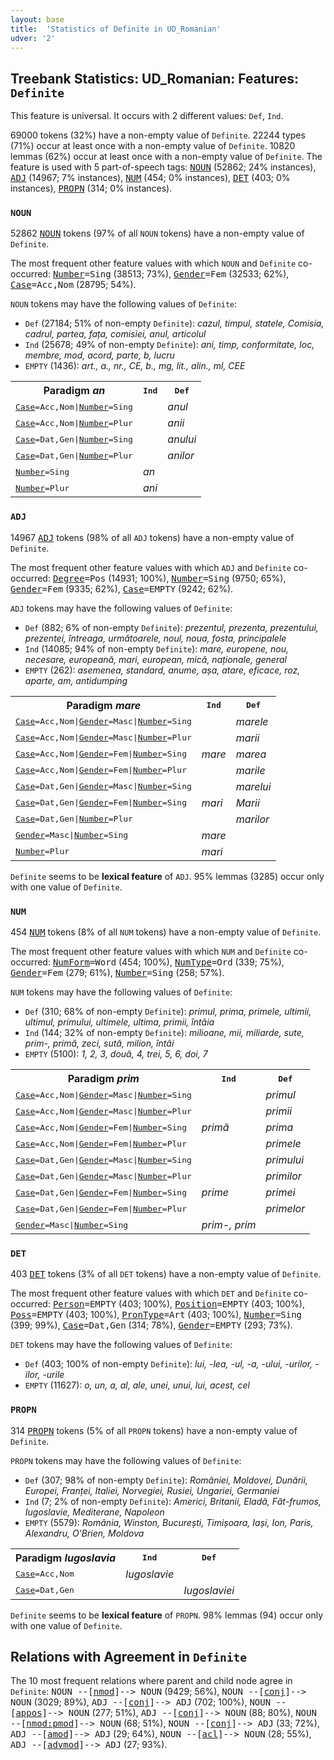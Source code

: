 ```yaml
---
layout: base
title:  'Statistics of Definite in UD_Romanian'
udver: '2'
---
```


## Treebank Statistics: UD_Romanian: Features: `Definite`

This feature is universal.
It occurs with 2 different values: `Def`, `Ind`.

69000 tokens (32%) have a non-empty value of `Definite`.
22244 types (71%) occur at least once with a non-empty value of `Definite`.
10820 lemmas (62%) occur at least once with a non-empty value of `Definite`.
The feature is used with 5 part-of-speech tags: <tt><a href="ro-pos-NOUN.html">NOUN</a></tt> (52862; 24% instances), <tt><a href="ro-pos-ADJ.html">ADJ</a></tt> (14967; 7% instances), <tt><a href="ro-pos-NUM.html">NUM</a></tt> (454; 0% instances), <tt><a href="ro-pos-DET.html">DET</a></tt> (403; 0% instances), <tt><a href="ro-pos-PROPN.html">PROPN</a></tt> (314; 0% instances).

### `NOUN`

52862 <tt><a href="ro-pos-NOUN.html">NOUN</a></tt> tokens (97% of all `NOUN` tokens) have a non-empty value of `Definite`.

The most frequent other feature values with which `NOUN` and `Definite` co-occurred: <tt><a href="ro-feat-Number.html">Number</a></tt><tt>=Sing</tt> (38513; 73%), <tt><a href="ro-feat-Gender.html">Gender</a></tt><tt>=Fem</tt> (32533; 62%), <tt><a href="ro-feat-Case.html">Case</a></tt><tt>=Acc,Nom</tt> (28795; 54%).

`NOUN` tokens may have the following values of `Definite`:

* `Def` (27184; 51% of non-empty `Definite`): <em>cazul, timpul, statele, Comisia, cadrul, partea, fața, comisiei, anul, articolul</em>
* `Ind` (25678; 49% of non-empty `Definite`): <em>ani, timp, conformitate, loc, membre, mod, acord, parte, b, lucru</em>
* `EMPTY` (1436): <em>art., a., nr., CE, b., mg, lit., alin., ml, CEE</em>

<table>
  <tr><th>Paradigm <i>an</i></th><th><tt>Ind</tt></th><th><tt>Def</tt></th></tr>
  <tr><td><tt><tt><a href="ro-feat-Case.html">Case</a></tt><tt>=Acc,Nom</tt>|<tt><a href="ro-feat-Number.html">Number</a></tt><tt>=Sing</tt></tt></td><td></td><td><em>anul</em></td></tr>
  <tr><td><tt><tt><a href="ro-feat-Case.html">Case</a></tt><tt>=Acc,Nom</tt>|<tt><a href="ro-feat-Number.html">Number</a></tt><tt>=Plur</tt></tt></td><td></td><td><em>anii</em></td></tr>
  <tr><td><tt><tt><a href="ro-feat-Case.html">Case</a></tt><tt>=Dat,Gen</tt>|<tt><a href="ro-feat-Number.html">Number</a></tt><tt>=Sing</tt></tt></td><td></td><td><em>anului</em></td></tr>
  <tr><td><tt><tt><a href="ro-feat-Case.html">Case</a></tt><tt>=Dat,Gen</tt>|<tt><a href="ro-feat-Number.html">Number</a></tt><tt>=Plur</tt></tt></td><td></td><td><em>anilor</em></td></tr>
  <tr><td><tt><tt><a href="ro-feat-Number.html">Number</a></tt><tt>=Sing</tt></tt></td><td><em>an</em></td><td></td></tr>
  <tr><td><tt><tt><a href="ro-feat-Number.html">Number</a></tt><tt>=Plur</tt></tt></td><td><em>ani</em></td><td></td></tr>
</table>

### `ADJ`

14967 <tt><a href="ro-pos-ADJ.html">ADJ</a></tt> tokens (98% of all `ADJ` tokens) have a non-empty value of `Definite`.

The most frequent other feature values with which `ADJ` and `Definite` co-occurred: <tt><a href="ro-feat-Degree.html">Degree</a></tt><tt>=Pos</tt> (14931; 100%), <tt><a href="ro-feat-Number.html">Number</a></tt><tt>=Sing</tt> (9750; 65%), <tt><a href="ro-feat-Gender.html">Gender</a></tt><tt>=Fem</tt> (9335; 62%), <tt><a href="ro-feat-Case.html">Case</a></tt><tt>=EMPTY</tt> (9242; 62%).

`ADJ` tokens may have the following values of `Definite`:

* `Def` (882; 6% of non-empty `Definite`): <em>prezentul, prezenta, prezentului, prezentei, întreaga, următoarele, noul, noua, fosta, principalele</em>
* `Ind` (14085; 94% of non-empty `Definite`): <em>mare, europene, nou, necesare, europeană, mari, european, mică, naționale, general</em>
* `EMPTY` (262): <em>asemenea, standard, anume, așa, atare, eficace, roz, aparte, am, antidumping</em>

<table>
  <tr><th>Paradigm <i>mare</i></th><th><tt>Ind</tt></th><th><tt>Def</tt></th></tr>
  <tr><td><tt><tt><a href="ro-feat-Case.html">Case</a></tt><tt>=Acc,Nom</tt>|<tt><a href="ro-feat-Gender.html">Gender</a></tt><tt>=Masc</tt>|<tt><a href="ro-feat-Number.html">Number</a></tt><tt>=Sing</tt></tt></td><td></td><td><em>marele</em></td></tr>
  <tr><td><tt><tt><a href="ro-feat-Case.html">Case</a></tt><tt>=Acc,Nom</tt>|<tt><a href="ro-feat-Gender.html">Gender</a></tt><tt>=Masc</tt>|<tt><a href="ro-feat-Number.html">Number</a></tt><tt>=Plur</tt></tt></td><td></td><td><em>marii</em></td></tr>
  <tr><td><tt><tt><a href="ro-feat-Case.html">Case</a></tt><tt>=Acc,Nom</tt>|<tt><a href="ro-feat-Gender.html">Gender</a></tt><tt>=Fem</tt>|<tt><a href="ro-feat-Number.html">Number</a></tt><tt>=Sing</tt></tt></td><td><em>mare</em></td><td><em>marea</em></td></tr>
  <tr><td><tt><tt><a href="ro-feat-Case.html">Case</a></tt><tt>=Acc,Nom</tt>|<tt><a href="ro-feat-Gender.html">Gender</a></tt><tt>=Fem</tt>|<tt><a href="ro-feat-Number.html">Number</a></tt><tt>=Plur</tt></tt></td><td></td><td><em>marile</em></td></tr>
  <tr><td><tt><tt><a href="ro-feat-Case.html">Case</a></tt><tt>=Dat,Gen</tt>|<tt><a href="ro-feat-Gender.html">Gender</a></tt><tt>=Masc</tt>|<tt><a href="ro-feat-Number.html">Number</a></tt><tt>=Sing</tt></tt></td><td></td><td><em>marelui</em></td></tr>
  <tr><td><tt><tt><a href="ro-feat-Case.html">Case</a></tt><tt>=Dat,Gen</tt>|<tt><a href="ro-feat-Gender.html">Gender</a></tt><tt>=Fem</tt>|<tt><a href="ro-feat-Number.html">Number</a></tt><tt>=Sing</tt></tt></td><td><em>mari</em></td><td><em>Marii</em></td></tr>
  <tr><td><tt><tt><a href="ro-feat-Case.html">Case</a></tt><tt>=Dat,Gen</tt>|<tt><a href="ro-feat-Number.html">Number</a></tt><tt>=Plur</tt></tt></td><td></td><td><em>marilor</em></td></tr>
  <tr><td><tt><tt><a href="ro-feat-Gender.html">Gender</a></tt><tt>=Masc</tt>|<tt><a href="ro-feat-Number.html">Number</a></tt><tt>=Sing</tt></tt></td><td><em>mare</em></td><td></td></tr>
  <tr><td><tt><tt><a href="ro-feat-Number.html">Number</a></tt><tt>=Plur</tt></tt></td><td><em>mari</em></td><td></td></tr>
</table>

`Definite` seems to be **lexical feature** of `ADJ`. 95% lemmas (3285) occur only with one value of `Definite`.

### `NUM`

454 <tt><a href="ro-pos-NUM.html">NUM</a></tt> tokens (8% of all `NUM` tokens) have a non-empty value of `Definite`.

The most frequent other feature values with which `NUM` and `Definite` co-occurred: <tt><a href="ro-feat-NumForm.html">NumForm</a></tt><tt>=Word</tt> (454; 100%), <tt><a href="ro-feat-NumType.html">NumType</a></tt><tt>=Ord</tt> (339; 75%), <tt><a href="ro-feat-Gender.html">Gender</a></tt><tt>=Fem</tt> (279; 61%), <tt><a href="ro-feat-Number.html">Number</a></tt><tt>=Sing</tt> (258; 57%).

`NUM` tokens may have the following values of `Definite`:

* `Def` (310; 68% of non-empty `Definite`): <em>primul, prima, primele, ultimii, ultimul, primului, ultimele, ultima, primii, întâia</em>
* `Ind` (144; 32% of non-empty `Definite`): <em>milioane, mii, miliarde, sute, prim-, primă, zeci, sută, milion, întâi</em>
* `EMPTY` (5100): <em>1, 2, 3, două, 4, trei, 5, 6, doi, 7</em>

<table>
  <tr><th>Paradigm <i>prim</i></th><th><tt>Ind</tt></th><th><tt>Def</tt></th></tr>
  <tr><td><tt><tt><a href="ro-feat-Case.html">Case</a></tt><tt>=Acc,Nom</tt>|<tt><a href="ro-feat-Gender.html">Gender</a></tt><tt>=Masc</tt>|<tt><a href="ro-feat-Number.html">Number</a></tt><tt>=Sing</tt></tt></td><td></td><td><em>primul</em></td></tr>
  <tr><td><tt><tt><a href="ro-feat-Case.html">Case</a></tt><tt>=Acc,Nom</tt>|<tt><a href="ro-feat-Gender.html">Gender</a></tt><tt>=Masc</tt>|<tt><a href="ro-feat-Number.html">Number</a></tt><tt>=Plur</tt></tt></td><td></td><td><em>primii</em></td></tr>
  <tr><td><tt><tt><a href="ro-feat-Case.html">Case</a></tt><tt>=Acc,Nom</tt>|<tt><a href="ro-feat-Gender.html">Gender</a></tt><tt>=Fem</tt>|<tt><a href="ro-feat-Number.html">Number</a></tt><tt>=Sing</tt></tt></td><td><em>primă</em></td><td><em>prima</em></td></tr>
  <tr><td><tt><tt><a href="ro-feat-Case.html">Case</a></tt><tt>=Acc,Nom</tt>|<tt><a href="ro-feat-Gender.html">Gender</a></tt><tt>=Fem</tt>|<tt><a href="ro-feat-Number.html">Number</a></tt><tt>=Plur</tt></tt></td><td></td><td><em>primele</em></td></tr>
  <tr><td><tt><tt><a href="ro-feat-Case.html">Case</a></tt><tt>=Dat,Gen</tt>|<tt><a href="ro-feat-Gender.html">Gender</a></tt><tt>=Masc</tt>|<tt><a href="ro-feat-Number.html">Number</a></tt><tt>=Sing</tt></tt></td><td></td><td><em>primului</em></td></tr>
  <tr><td><tt><tt><a href="ro-feat-Case.html">Case</a></tt><tt>=Dat,Gen</tt>|<tt><a href="ro-feat-Gender.html">Gender</a></tt><tt>=Masc</tt>|<tt><a href="ro-feat-Number.html">Number</a></tt><tt>=Plur</tt></tt></td><td></td><td><em>primilor</em></td></tr>
  <tr><td><tt><tt><a href="ro-feat-Case.html">Case</a></tt><tt>=Dat,Gen</tt>|<tt><a href="ro-feat-Gender.html">Gender</a></tt><tt>=Fem</tt>|<tt><a href="ro-feat-Number.html">Number</a></tt><tt>=Sing</tt></tt></td><td><em>prime</em></td><td><em>primei</em></td></tr>
  <tr><td><tt><tt><a href="ro-feat-Case.html">Case</a></tt><tt>=Dat,Gen</tt>|<tt><a href="ro-feat-Gender.html">Gender</a></tt><tt>=Fem</tt>|<tt><a href="ro-feat-Number.html">Number</a></tt><tt>=Plur</tt></tt></td><td></td><td><em>primelor</em></td></tr>
  <tr><td><tt><tt><a href="ro-feat-Gender.html">Gender</a></tt><tt>=Masc</tt>|<tt><a href="ro-feat-Number.html">Number</a></tt><tt>=Sing</tt></tt></td><td><em>prim-, prim</em></td><td></td></tr>
</table>

### `DET`

403 <tt><a href="ro-pos-DET.html">DET</a></tt> tokens (3% of all `DET` tokens) have a non-empty value of `Definite`.

The most frequent other feature values with which `DET` and `Definite` co-occurred: <tt><a href="ro-feat-Person.html">Person</a></tt><tt>=EMPTY</tt> (403; 100%), <tt><a href="ro-feat-Position.html">Position</a></tt><tt>=EMPTY</tt> (403; 100%), <tt><a href="ro-feat-Poss.html">Poss</a></tt><tt>=EMPTY</tt> (403; 100%), <tt><a href="ro-feat-PronType.html">PronType</a></tt><tt>=Art</tt> (403; 100%), <tt><a href="ro-feat-Number.html">Number</a></tt><tt>=Sing</tt> (399; 99%), <tt><a href="ro-feat-Case.html">Case</a></tt><tt>=Dat,Gen</tt> (314; 78%), <tt><a href="ro-feat-Gender.html">Gender</a></tt><tt>=EMPTY</tt> (293; 73%).

`DET` tokens may have the following values of `Definite`:

* `Def` (403; 100% of non-empty `Definite`): <em>lui, -lea, -ul, -a, -ului, -urilor, -ilor, -urile</em>
* `EMPTY` (11627): <em>o, un, a, al, ale, unei, unui, lui, acest, cel</em>

### `PROPN`

314 <tt><a href="ro-pos-PROPN.html">PROPN</a></tt> tokens (5% of all `PROPN` tokens) have a non-empty value of `Definite`.

`PROPN` tokens may have the following values of `Definite`:

* `Def` (307; 98% of non-empty `Definite`): <em>României, Moldovei, Dunării, Europei, Franței, Italiei, Norvegiei, Rusiei, Ungariei, Germaniei</em>
* `Ind` (7; 2% of non-empty `Definite`): <em>Americi, Britanii, Eladă, Făt-frumos, Iugoslavie, Mediterane, Napoleon</em>
* `EMPTY` (5579): <em>România, Winston, București, Timișoara, Iași, Ion, Paris, Alexandru, O'Brien, Moldova</em>

<table>
  <tr><th>Paradigm <i>Iugoslavia</i></th><th><tt>Ind</tt></th><th><tt>Def</tt></th></tr>
  <tr><td><tt><tt><a href="ro-feat-Case.html">Case</a></tt><tt>=Acc,Nom</tt></tt></td><td><em>Iugoslavie</em></td><td></td></tr>
  <tr><td><tt><tt><a href="ro-feat-Case.html">Case</a></tt><tt>=Dat,Gen</tt></tt></td><td></td><td><em>Iugoslaviei</em></td></tr>
</table>

`Definite` seems to be **lexical feature** of `PROPN`. 98% lemmas (94) occur only with one value of `Definite`.

## Relations with Agreement in `Definite`

The 10 most frequent relations where parent and child node agree in `Definite`:
<tt>NOUN --[<tt><a href="ro-dep-nmod.html">nmod</a></tt>]--> NOUN</tt> (9429; 56%),
<tt>NOUN --[<tt><a href="ro-dep-conj.html">conj</a></tt>]--> NOUN</tt> (3029; 89%),
<tt>ADJ --[<tt><a href="ro-dep-conj.html">conj</a></tt>]--> ADJ</tt> (702; 100%),
<tt>NOUN --[<tt><a href="ro-dep-appos.html">appos</a></tt>]--> NOUN</tt> (277; 51%),
<tt>ADJ --[<tt><a href="ro-dep-conj.html">conj</a></tt>]--> NOUN</tt> (88; 80%),
<tt>NOUN --[<tt><a href="ro-dep-nmod-pmod.html">nmod:pmod</a></tt>]--> NOUN</tt> (68; 51%),
<tt>NOUN --[<tt><a href="ro-dep-conj.html">conj</a></tt>]--> ADJ</tt> (33; 72%),
<tt>ADJ --[<tt><a href="ro-dep-amod.html">amod</a></tt>]--> ADJ</tt> (29; 64%),
<tt>NOUN --[<tt><a href="ro-dep-acl.html">acl</a></tt>]--> NOUN</tt> (28; 55%),
<tt>ADJ --[<tt><a href="ro-dep-advmod.html">advmod</a></tt>]--> ADJ</tt> (27; 93%).


